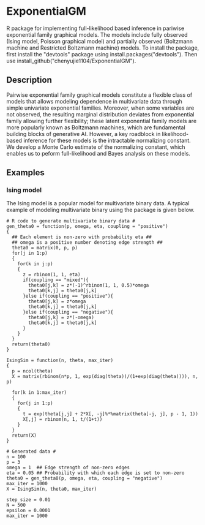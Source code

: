 # ExponentialGM
R package for implementing full-likelihood based inference in pariwise exponential family graphical models. The models include fully observed (Ising model, Poisson graphical model) and partially observed (Boltzmann machine and Restricted Boltzmann machine) models. To install the package, first install the "devtools" package using install.packages("devtools"). Then use install_github("chenyujie1104/ExponentialGM").


## Description
Pairwise exponential family graphical models constitute a flexible class of models that allows modeling dependence in multivariate data through simple univariate exponential families. Moreover, when some variables are not observed, the resulting marginal distribution deviates from exponential family allowing further flexibility; these latent exponential family models are more popularly known as Boltzmann machines, which are fundamental building blocks of generative AI. However, a key roadblock in likelihood-based inference for these models is the intractable normalizing constant. We develop a Monte Carlo estimate of the normalizing constant, which enables us to peform full-likelihood and Bayes analysis on these models.

## Examples

### Ising model
The Ising model is a popular model for multivariate binary data. A typical example of modeling multivariate binary using the package is given below. 

```
# R code to generate multivariate binary data #
gen_theta0 = function(p, omega, eta, coupling = "positive")
{
  ## Each element is non-zero with probability eta ##
  ## omega is a positive number denoting edge strength ##
  theta0 = matrix(0, p, p)
  for(j in 1:p)
  {
    for(k in j:p)
    {
      z = rbinom(1, 1, eta)
      if(coupling == "mixed"){
        theta0[j,k] = z*(-1)^rbinom(1, 1, 0.5)*omega
        theta0[k,j] = theta0[j,k]
      }else if(coupling == "positive"){
        theta0[j,k] = z*omega
        theta0[k,j] = theta0[j,k]
      }else if(coupling == "negative"){
        theta0[j,k] = z*(-omega)
        theta0[k,j] = theta0[j,k]
      }
    }
  }
  return(theta0)
}

IsingSim = function(n, theta, max_iter)
{
  p = ncol(theta)
  X = matrix(rbinom(n*p, 1, exp(diag(theta))/(1+exp(diag(theta)))), n, p)
  
  for(k in 1:max_iter)
  {
    for(j in 1:p)
    {
      t = exp(theta[j,j] + 2*X[, -j]%*%matrix(theta[-j, j], p - 1, 1))
      X[,j] = rbinom(n, 1, t/(1+t))
    }
  }
  return(X)
}

# Generated data #
n = 100
p = 3
omega = 1  ## Edge strength of non-zero edges
eta = 0.05 ## Probability with which each edge is set to non-zero
theta0 = gen_theta0(p, omega, eta, coupling = "negative")
max_iter = 1000
X = IsingSim(n, theta0, max_iter)

step_size = 0.01
N = 500
epsilon = 0.0001
max_iter = 1000
```
